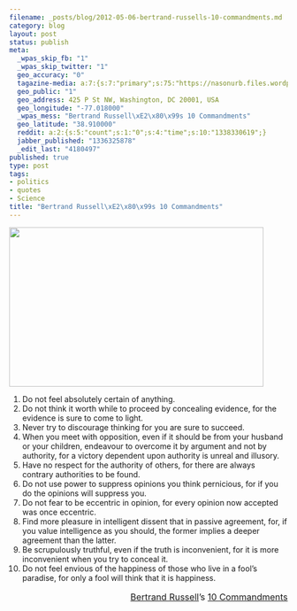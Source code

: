 ```yaml
--- 
filename: _posts/blog/2012-05-06-bertrand-russells-10-commandments.md
category: blog
layout: post
status: publish
meta: 
  _wpas_skip_fb: "1"
  _wpas_skip_twitter: "1"
  geo_accuracy: "0"
  tagazine-media: a:7:{s:7:"primary";s:75:"https://nasonurb.files.wordpress.com/2012/05/mysteries-2108100_1700570c.jpeg";s:6:"images";a:1:{s:75:"https://nasonurb.files.wordpress.com/2012/05/mysteries-2108100_1700570c.jpeg";a:6:{s:8:"file_url";s:75:"https://nasonurb.files.wordpress.com/2012/05/mysteries-2108100_1700570c.jpeg";s:5:"width";s:3:"460";s:6:"height";s:3:"288";s:4:"type";s:5:"image";s:4:"area";s:6:"132480";s:9:"file_path";s:0:"";}}s:6:"videos";a:0:{}s:11:"image_count";s:1:"1";s:6:"author";s:7:"4180497";s:7:"blog_id";s:7:"8438084";s:9:"mod_stamp";s:19:"2012-05-06 17:37:57";}
  geo_public: "1"
  geo_address: 425 P St NW, Washington, DC 20001, USA
  geo_longitude: "-77.018000"
  _wpas_mess: "Bertrand Russell\xE2\x80\x99s 10 Commandments"
  geo_latitude: "38.910000"
  reddit: a:2:{s:5:"count";s:1:"0";s:4:"time";s:10:"1338330619";}
  jabber_published: "1336325878"
  _edit_last: "4180497"
published: true
type: post
tags: 
- politics
- quotes
- Science
title: "Bertrand Russell\xE2\x80\x99s 10 Commandments"
---
```

<div><span style="font-size:medium;"><span style="line-height:24px;"><a href="https://nasonurb.files.wordpress.com/2012/05/mysteries-2108100_1700570c.jpeg"><img class="size-full wp-image-2391 aligncenter" title="mysteries-2108100_1700570c" src="https://nasonurb.files.wordpress.com/2012/05/mysteries-2108100_1700570c.jpeg" alt="" width="460" height="288" /></a></span></span></div>
<ol>
	<li>Do not feel absolutely certain of anything.</li>
	<li>Do not think it worth while to proceed by concealing evidence, for the evidence is sure to come to light.</li>
	<li>Never try to discourage thinking for you are sure to succeed.</li>
	<li>When you meet with opposition, even if it should be from your husband or your children, endeavour to overcome it by argument and not by authority, for a victory dependent upon authority is unreal and illusory.</li>
	<li>Have no respect for the authority of others, for there are always contrary authorities to be found.</li>
	<li>Do not use power to suppress opinions you think pernicious, for if you do the opinions will suppress you.</li>
	<li>Do not fear to be eccentric in opinion, for every opinion now accepted was once eccentric.</li>
	<li>Find more pleasure in intelligent dissent that in passive agreement, for, if you value intelligence as you should, the former implies a deeper agreement than the latter.</li>
	<li>Be scrupulously truthful, even if the truth is inconvenient, for it is more inconvenient when you try to conceal it.</li>
	<li>Do not feel envious of the happiness of those who live in a fool’s paradise, for only a fool will think that it is happiness.</li>
</ol>
<div style="text-align:right;"><span style="font-size:medium;"><span style="line-height:24px;"><a href="https://en.wikipedia.org/wiki/Bertrand_Russell">Bertrand Russell</a>’s <a href="https://www.google.com/search?sourceid=chrome&amp;ie=UTF-8&amp;q=Bertrand+Russell%E2%80%99s+10+Commandments">10 Commandments</a>
</span></span></div>
<p style="text-align:right;"><span style="font-size:medium;"><span style="line-height:24px;">
</span></span></p>
